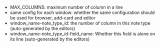 * MAX_COLUMNS: maximum number of column in a line
* same config for each window: whether the same configuration should be used for browser, add-card and editor
* window_name-note_type_id: the number of column in this note type (auto-generated by the editors)
* window_name-note_type_id-field_name: Whether this field is alone on its line (auto-generated by the editors)
